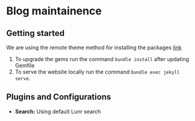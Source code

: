 # Blog maintainence


## Getting started 
We are using the remote theme method for installing the packages [link](https://mmistakes.github.io/minimal-mistakes/docs/quick-start-guide/#remote-theme-method)

1. To upgrade the gems run the command `bundle install` after updating Gemfile
2. To serve the website locally run the command `bundle exec jekyll serve`.

## Plugins and Configurations
- **Search:** Using default Lunr search
